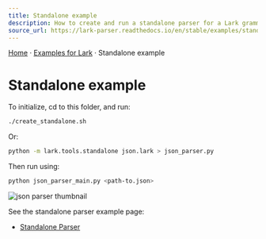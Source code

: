 ```yaml
---
title: Standalone example
description: How to create and run a standalone parser for a Lark grammar (JSON example).
source_url: https://lark-parser.readthedocs.io/en/stable/examples/standalone
---
```


[Home](https://lark-parser.readthedocs.io/en/stable/index.html) · [Examples for Lark](https://lark-parser.readthedocs.io/en/stable/examples/index.html) · Standalone example

# Standalone example

To initialize, cd to this folder, and run:

```bash
./create_standalone.sh
```

Or:

```bash
python -m lark.tools.standalone json.lark > json_parser.py
```

Then run using:

```bash
python json_parser_main.py <path-to.json>
```

![json parser thumbnail](https://lark-parser.readthedocs.io/en/stable/_images/sphx_glr_json_parser_main_thumb.png)

See the standalone parser example page:

- [Standalone Parser](https://lark-parser.readthedocs.io/en/stable/examples/standalone/json_parser_main.html#sphx-glr-examples-standalone-json-parser-main-py)

